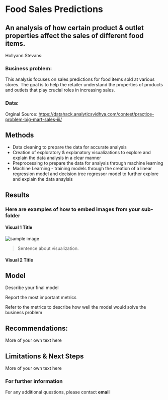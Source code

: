# Food Sales Predictions
## An analysis of how certain product & outlet properties affect the sales of different food items.

Hollyann Stevans: 

### Business problem:

This analysis focuses on sales predictions for food items sold at various stores. The goal is to help the retailer understand the properties of products and outlets that play crucial roles in increasing sales.


### Data:

Orginal Source: https://datahack.analyticsvidhya.com/contest/practice-problem-big-mart-sales-iii/


## Methods
- Data cleaning to prepare the data for accurate analysis
- Creation of exploratory & explanatory visualizations to explore and explain the data analysis in a clear manner 
- Preprocessing to prepare the data for analysis through machine learning
- Machine Learning - training models through the creation of a linear regression model and decision tree regressor model to further explore and explain the data anaylsis

## Results

### Here are examples of how to embed images from your sub-folder


#### Visual 1 Title
![sample image](project1_sample_image.png)

> Sentence about visualization.

#### Visual 2 Title

## Model

Describe your final model

Report the most important metrics

Refer to the metrics to describe how well the model would solve the business problem

## Recommendations:

More of your own text here


## Limitations & Next Steps

More of your own text here


### For further information


For any additional questions, please contact **email**

